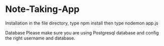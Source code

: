 # Note-Taking-App

Installation
in the file directory,
type
npm install
then type
nodemon app.js

Database
Please make sure you are using Postgresql database and config the right username and database.
